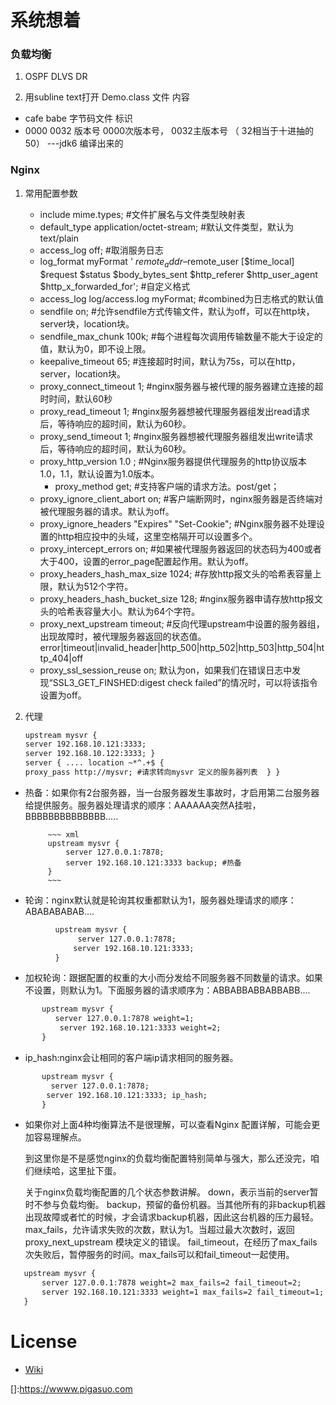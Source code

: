 # 系统想着


    
     
### 负载均衡 

1.    OSPF DLVS DR

 

2. 用subline text打开 Demo.class 文件 内容 

 
  - cafe babe     字节码文件 标识 
  - 0000 0032     版本号 0000次版本号， 0032主版本号 （ 32相当于十进抽的 50）  ---jdk6 编译出来的 


### Nginx  

1.  常用配置参数   
    - include       mime.types;   #文件扩展名与文件类型映射表
    - default_type  application/octet-stream; #默认文件类型，默认为text/plain
    - access_log off; #取消服务日志   
    - log_format myFormat ' $remote_addr–$remote_user [$time_local] $request $status $body_bytes_sent $http_referer $http_user_agent $http_x_forwarded_for'; #自定义格式
    - access_log log/access.log myFormat;  #combined为日志格式的默认值
    - sendfile on;   #允许sendfile方式传输文件，默认为off，可以在http块，server块，location块。
    - sendfile_max_chunk 100k;  #每个进程每次调用传输数量不能大于设定的值，默认为0，即不设上限。
    - keepalive_timeout 65;  #连接超时时间，默认为75s，可以在http，server，location块。
    - proxy_connect_timeout 1;   #nginx服务器与被代理的服务器建立连接的超时时间，默认60秒
    - proxy_read_timeout 1; #nginx服务器想被代理服务器组发出read请求后，等待响应的超时间，默认为60秒。
    - proxy_send_timeout 1; #nginx服务器想被代理服务器组发出write请求后，等待响应的超时间，默认为60秒。
    - proxy_http_version 1.0 ; #Nginx服务器提供代理服务的http协议版本1.0，1.1，默认设置为1.0版本。
      - proxy_method get;    #支持客户端的请求方法。post/get；
    - proxy_ignore_client_abort on;  #客户端断网时，nginx服务器是否终端对被代理服务器的请求。默认为off。
    - proxy_ignore_headers "Expires" "Set-Cookie";  #Nginx服务器不处理设置的http相应投中的头域，这里空格隔开可以设置多个。
    - proxy_intercept_errors on;    #如果被代理服务器返回的状态码为400或者大于400，设置的error_page配置起作用。默认为off。
    - proxy_headers_hash_max_size 1024; #存放http报文头的哈希表容量上限，默认为512个字符。
    - proxy_headers_hash_bucket_size 128; #nginx服务器申请存放http报文头的哈希表容量大小。默认为64个字符。
    - proxy_next_upstream timeout;  #反向代理upstream中设置的服务器组，出现故障时，被代理服务器返回的状态值。error|timeout|invalid_header|http_500|http_502|http_503|http_504|http_404|off
    - proxy_ssl_session_reuse on; 默认为on，如果我们在错误日志中发现“SSL3_GET_FINSHED:digest check failed”的情况时，可以将该指令设置为off。

2. 代理 
    
    ~~~ xml
    upstream mysvr { 
    server 192.168.10.121:3333; 
    server 192.168.10.122:3333; } 
    server { .... location ~*^.+$ { 
    proxy_pass http://mysvr; #请求转向mysvr 定义的服务器列表  } }
    ~~~
    
-  热备：如果你有2台服务器，当一台服务器发生事故时，才启用第二台服务器给提供服务。服务器处理请求的顺序：AAAAAA突然A挂啦，BBBBBBBBBBBBBB.....
    
            ~~~ xml
            upstream mysvr { 
                server 127.0.0.1:7878; 
                server 192.168.10.121:3333 backup; #热备  
            }
            ~~~
    
-  轮询：nginx默认就是轮询其权重都默认为1，服务器处理请求的顺序：ABABABABAB....
  ~~~ xml
            upstream mysvr {
                 server 127.0.0.1:7878; 
                server 192.168.10.121:3333; 
            }
   ~~~
   
- 加权轮询：跟据配置的权重的大小而分发给不同服务器不同数量的请求。如果不设置，则默认为1。下面服务器的请求顺序为：ABBABBABBABBABB....
 ~~~ xml
        upstream mysvr { 
           server 127.0.0.1:7878 weight=1; 
            server 192.168.10.121:3333 weight=2; 
        }
   ~~~
   
- ip_hash:nginx会让相同的客户端ip请求相同的服务器。
 ~~~ xml
        upstream mysvr {
          server 127.0.0.1:7878; 
         server 192.168.10.121:3333; ip_hash; 
        }
   ~~~
        
- 如果你对上面4种均衡算法不是很理解，可以查看Nginx 配置详解，可能会更加容易理解点。

    到这里你是不是感觉nginx的负载均衡配置特别简单与强大，那么还没完，咱们继续哈，这里扯下蛋。

    关于nginx负载均衡配置的几个状态参数讲解。
    down，表示当前的server暂时不参与负载均衡。
    backup，预留的备份机器。当其他所有的非backup机器出现故障或者忙的时候，才会请求backup机器，因此这台机器的压力最轻。
    max_fails，允许请求失败的次数，默认为1。当超过最大次数时，返回proxy_next_upstream 模块定义的错误。
    fail_timeout，在经历了max_fails次失败后，暂停服务的时间。max_fails可以和fail_timeout一起使用。

 ~~~ xml
    upstream mysvr { 
        server 127.0.0.1:7878 weight=2 max_fails=2 fail_timeout=2; 
        server 192.168.10.121:3333 weight=1 max_fails=2 fail_timeout=1; 
    }

   ~~~
 
 

  
  
  




  
  
# License

* [Wiki]()

[]:https://wwww.pigasuo.com






























